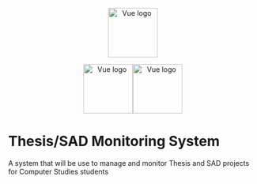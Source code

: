 <p align="center"><a href="https://vuejs.org" target="_blank" rel="noopener noreferrer"><img width="100" src="https://vuejs.org/images/logo.png" alt="Vue logo"></a></p>
<p align="center"><a href="https://vuejs.org" target="_blank" rel="noopener noreferrer"><img width="100" src="https://vuejs.org/images/logo.png" alt="Vue logo"><img width="100" src=https://upload.wikimedia.org/wikipedia/commons/thumb/9/9a/Laravel.svg/640px-Laravel.svg.png" alt="Vue logo"></a></p>

# Thesis/SAD Monitoring System
A system that will be use to manage and monitor Thesis and SAD projects for Computer Studies students
